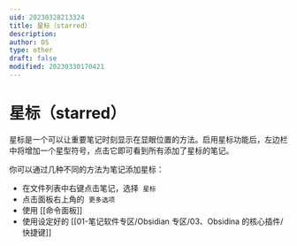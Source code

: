 ```yaml
---
uid: 20230328213324
title: 星标（starred）
description: 
author: OS
type: other
draft: false
modified: 20230330170421
---
```


# 星标（starred）

星标是一个可以让重要笔记时刻显示在显眼位置的方法。启用星标功能后，左边栏中将增加一个星型符号，点击它即可看到所有添加了星标的笔记。

你可以通过几种不同的方法为笔记添加星标：

- 在文件列表中右键点击笔记，选择  `星标`
- 点击面板右上角的  `更多选项`
- 使用 [[命令面板]]
- 使用设定好的 [[01-笔记软件专区/Obsidian 专区/03、Obsidina 的核心插件/快捷键]]
